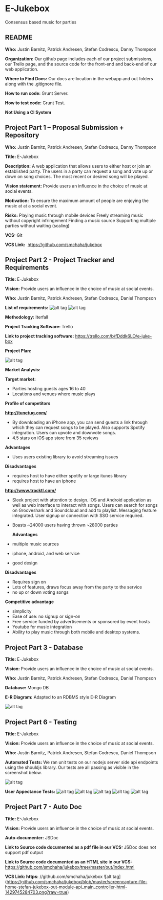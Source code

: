 # E-Jukebox
Consensus based music for parties

## README 

**Who:** Justin Barnitz, Patrick Andresen, Stefan Codrescu, Danny Thompson

**Organization:** Our github page includes each of our project submissions, our Trello page, and the source code for the front-end and back-end of our web application. 

**Where to Find Docs:** Our docs are location in the webapp and out folders along with the .gitignore file.

**How to run code:** Grunt Server.

**How to test code:** Grunt Test. 

**Not Using a CI System**

## Project Part 1 – Proposal Submission + Repository

**Who:** Justin Barnitz, Patrick Andresen, Stefan Codrescu, Danny Thompson

**Title:** E-Jukebox 

**Description:** A web application that allows users to either host or join an established party. The users in a party can request a song and vote up or down on song choices. The most recent or desired song will be played. 

**Vision statement:** Provide users an influence in the choice of music at social events.

**Motivation:** To ensure the maximum amount of people are enjoying the music at at a social event.

**Risks:** 
  Playing music through mobile devices 
  Freely streaming music without copyright infringement
  Finding a music source
  Supporting multiple parties without waiting (scaling)

**VCS:** Git 

**VCS Link:**  https://github.com/smchaha/jukebox

## Project Part 2 - Project	Tracker and	Requirements

**Title:** E-Jukebox

**Vision:** Provide users an influence in the choice of music at social events.

**Who:** Justin Barnitz, Patrick Andresen, Stefan Codrescu, Daniel Thompson

**List of requirements:**
![alt tag](https://cloud.githubusercontent.com/assets/10746339/6177267/76667746-b2c2-11e4-8304-c7c8c0d6bcbf.png)
![alt tag](https://cloud.githubusercontent.com/assets/10746339/6177271/7c5137ae-b2c2-11e4-9091-11c0d22b32b8.png)

**Methodology:** Iterfall

**Project Tracking Software:** Trello

**Link to project tracking software:** https://trello.com/b/fDddk6LO/e-juke-box

**Project Plan:** 

![alt tag](https://cloud.githubusercontent.com/assets/10746339/6177128/33216cd0-b2c1-11e4-8e37-dfb09be563e2.png)

**Market Analysis:**

  **Target market:**
  * Parties hosting guests ages 16 to 40
  * Locations and venues where music plays
 
**Profile of competitors**

 **http://tunetug.com/**
 *  By downloading an iPhone app, you can send guests a link through which they can request songs to be played. Also   supports Spotify integration. Users can upvote and downvote songs.
 *  4.5 stars on iOS app store from 35 reviews

  **Advantages**
  *  Uses users existing library to avoid streaming issues
  
  **Disadvantages**
  *  requires host to have either spotify or large itunes library
  *  requires host to have an iphone
 
**http://www.tracktl.com/**
 * Sleek project with attention to design. iOS and Android application as well as web interface to interact with songs. Users can search for songs on Grooveshark and Soundcloud and add to playlist. Messaging feature integrated. User signup or connection with SSO service required.
 * Boasts ~24000 users having thrown ~28000 parties

   **Advantages**
  *  multiple music sources
  *  iphone, android, and web service
  * good design
  
   **Disadvantages**
  *  Requires sign on
  *  Lots of features, draws focus away from the party to the service
  *  no up or down voting songs

**Competitive advantage**
  *  simplicity
  *  Ease of use: no signup or sign-on
  *  Free service funded by advertisements or sponsored by event hosts
  *  Youtube for music integration
  *  Ability to play music through both mobile and desktop systems.

## Project Part 3 - Database

**Title:** E-Jukebox

**Vision:** Provide users an influence in the choice of music at social events.

**Who:** Justin Barnitz, Patrick Andresen, Stefan Codrescu, Daniel Thompson

**Database:** Mongo DB

**E-R Diagram:**  Adapted to an RDBMS style E-R Diagram

![alt tag](https://cloud.githubusercontent.com/assets/10746339/6258364/28994918-b785-11e4-901f-00c63ee2ec77.png)

## Project Part 6 - Testing

**Title:** E-Jukebox

**Vision:** Provide users an influence in the choice of music at social events.

**Who:** Justin Barnitz, Patrick Andresen, Stefan Codrescu, Daniel Thompson

**Automated Tests:** We ran unit tests on our nodejs server side api endpoints using the shouldjs library. Our tests are all passing as visible in the screenshot below. 

![alt tag](https://cloud.githubusercontent.com/assets/10746339/6933739/9d16fc1c-d7e8-11e4-9d0a-2b66d40f0aa9.png)

**User Appectance Tests:**
![alt tag](https://cloud.githubusercontent.com/assets/10746339/6933840/6fbc663e-d7e9-11e4-8840-fd2787aae5b9.png)
![alt tag](https://cloud.githubusercontent.com/assets/10746339/6933842/73723b0a-d7e9-11e4-9def-91af2ea7d096.png)
![alt tag](https://cloud.githubusercontent.com/assets/10746339/6933843/7581387e-d7e9-11e4-8fd4-b8f5b2dd4505.png)
![alt tag](https://cloud.githubusercontent.com/assets/10746339/6933844/77778408-d7e9-11e4-8d98-e830618c362b.png)
![alt tag](https://cloud.githubusercontent.com/assets/10746339/6933845/7a36ffd4-d7e9-11e4-9d12-26e865bdd6ba.png)

## Project Part 7 - Auto Doc

**Title:** E-Jukebox

**Vision:** Provide users an influence in the choice of music at social events.

**Auto-documenter:** JSDoc

**Link to Source code documented as a pdf file in our VCS:** JSDoc does not support pdf output

**Link to Source code documented as an HTML site in our VCS:** https://github.com/smchaha/jukebox/tree/master/out/index.html

**VCS Link: https:** //github.com/smchaha/jukebox
![alt tag] (https://github.com/smchaha/jukebox/blob/master/screencapture-file-home-stefan-jukebox-out-module-api_main_controller-html-1429745284703.png?raw=true)


